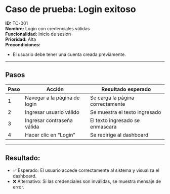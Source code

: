 # Caso de prueba: Login exitoso

**ID:** TC-001  
**Nombre:** Login con credenciales válidas  
**Funcionalidad:** Inicio de sesión  
**Prioridad:** Alta  
**Precondiciones:**
- El usuario debe tener una cuenta creada previamente.

---

## Pasos

| Paso | Acción                        | Resultado esperado                  |
|------|-------------------------------|-------------------------------------|
| 1    | Navegar a la página de login  | Se carga la página correctamente   |
| 2    | Ingresar usuario válido       | Se muestra el texto ingresado      |
| 3    | Ingresar contraseña válida    | El texto ingresado se enmascara     |
| 4    | Hacer clic en “Login”         | Se redirige al dashboard            |

---

## Resultado:
- ✅ Esperado: El usuario accede correctamente al sistema y visualiza el dashboard.
- ❌ Alternativo: Si las credenciales son inválidas, se muestra mensaje de error.
